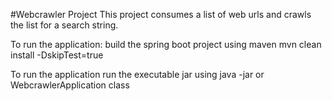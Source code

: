 #Webcrawler Project
This project consumes a list of web urls and crawls the list for a search string.

To run the application:
build the spring boot project using maven
mvn clean install -DskipTest=true

To run the application
run the executable jar using java -jar or WebcrawlerApplication class
